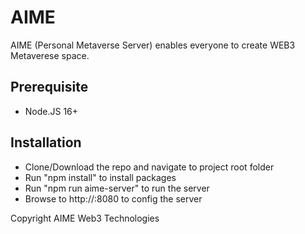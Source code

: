 # AIME

AIME (Personal Metaverse Server) enables everyone to create WEB3 Metaverese space.

## Prerequisite 

- Node.JS 16+

## Installation

- Clone/Download the repo and navigate to project root folder
- Run "npm install" to install packages
- Run "npm run aime-server" to run the server
- Browse to http://<server-ip>:8080 to config the server


Copyright AIME Web3 Technologies

